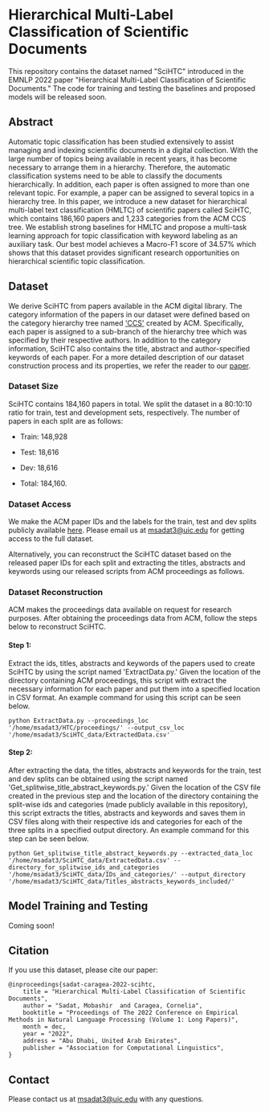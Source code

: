 # Hierarchical Multi-Label Classification of Scientific Documents
This repository contains the dataset named "SciHTC" introduced in the EMNLP 2022 paper "Hierarchical Multi-Label Classification of Scientific Documents." The code for training and testing the baselines and proposed models will be released soon.

## Abstract
Automatic topic classification has been studied extensively to assist managing and indexing scientific documents in a digital collection. With the large number of topics being available in recent years, it has become necessary to arrange them in a hierarchy. Therefore, the automatic classification systems need to be able to classify the documents hierarchically. In addition, each paper is often assigned to more than one relevant topic. For example, a paper can be assigned to several topics in a hierarchy tree. In this paper, we introduce a new dataset for hierarchical multi-label text classification (HMLTC) of scientific papers called SciHTC, which contains 186,160 papers and 1,233 categories from the ACM CCS tree. We establish strong baselines for HMLTC and propose a multi-task learning approach for topic classification with keyword labeling as an auxiliary task. Our best model achieves a Macro-F1 score of 34.57% which shows that this dataset provides significant research opportunities on hierarchical scientific topic classification.

## Dataset
We derive SciHTC from papers available in the ACM digital library. The category information of the papers in our dataset were defined based on the category hierarchy tree named ['CCS'](https://dl.acm.org/ccs) created by ACM. Specifically, each paper is assigned to a sub-branch of the hierarchy tree which was specified by their respective authors. In addition to the category information, SciHTC also contains the title, abstract and author-specified keywords of each paper. For a more detailed description of our dataset construction process and its properties, we refer the reader to our [paper](https://arxiv.org/pdf/2211.02810.pdf). 

### Dataset Size
SciHTC contains 184,160 papers in total. We split the dataset in a 80:10:10 ratio for train, test and development sets, respectively. The number of papers in each split are as follows:
  * Train: 148,928 

  * Test: 18,616

  * Dev: 18,616 

  * Total: 184,160.


### Dataset Access
We make the ACM paper IDs and the labels for the train, test and dev splits publicly available [here](https://drive.google.com/drive/folders/1uRh5A-GpFRxA_QLzgN_D-y8G5j6JpZPJ?usp=sharing). Please email us at msadat3@uic.edu for getting access to the full dataset.

Alternatively, you can reconstruct the SciHTC dataset based on the released paper IDs for each split and extracting the titles, abstracts and keywords using our released scripts from ACM proceedings as follows.

### Dataset Reconstruction

ACM makes the proceedings data available on request for research purposes. After obtaining the proceedings data from ACM, follow the steps below to reconstruct SciHTC.

#### Step 1:
Extract the ids, titles, abstracts and keywords of the papers used to create SciHTC by using the script named 'ExtractData.py.' Given the location of the directory containing ACM proceedings, this script with extract the necessary information for each paper and put them into a specified location in CSV format. An example command for using this script can be seen below.

```
python ExtractData.py --proceedings_loc '/home/msadat3/HTC/proceedings/' --output_csv_loc '/home/msadat3/SciHTC_data/ExtractedData.csv' 
```
#### Step 2:
After extracting the data, the titles, abstracts and keywords for the train, test and dev splits can be obtained using the script named 'Get_splitwise_title_abstract_keywords.py.' Given the location of the CSV file created in the previous step and the location of the directory containing the split-wise ids and categories (made publicly available in this repository), this script extracts the titles, abstracts and keywords and saves them in CSV files along with their respective ids and categories for each of the three splits in a specified output directory. An example command for this step can be seen below.

```
python Get_splitwise_title_abstract_keywords.py --extracted_data_loc '/home/msadat3/SciHTC_data/ExtractedData.csv' --directory_for_splitwise_ids_and_categories '/home/msadat3/SciHTC_data/IDs_and_categories/' --output_directory '/home/msadat3/SciHTC_data/Titles_abstracts_keywords_included/'
```



## Model Training and Testing
Coming soon!

## Citation
If you use this dataset, please cite our paper:

```
@inproceedings{sadat-caragea-2022-scihtc,
    title = "Hierarchical Multi-Label Classification of Scientific Documents",
    author = "Sadat, Mobashir  and Caragea, Cornelia",
    booktitle = "Proceedings of The 2022 Conference on Empirical Methods in Natural Language Processing (Volume 1: Long Papers)",
    month = dec,
    year = "2022",
    address = "Abu Dhabi, United Arab Emirates",
    publisher = "Association for Computational Linguistics",
}
```

## Contact
Please contact us at msadat3@uic.edu with any questions.
